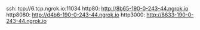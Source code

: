 ssh: tcp://6.tcp.ngrok.io:11034 
http80: http://8b65-190-0-243-44.ngrok.io 
http8080: http://d4b6-190-0-243-44.ngrok.io 
http3000: http://8633-190-0-243-44.ngrok.io 
